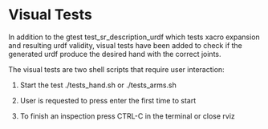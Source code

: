 # Visual Tests

In addition to the gtest test_sr_description_urdf which tests xacro expansion and resulting urdf validity, 
visual tests have been added to check if the generated urdf produce the desired hand with the correct joints.

The visual tests are two shell scripts that require user interaction:

1. Start the test
  ./tests_hand.sh
  or 
  ./tests_arms.sh

2. User is requested to press enter the first time to start
3. To finish an inspection press CTRL-C in the terminal or close rviz
